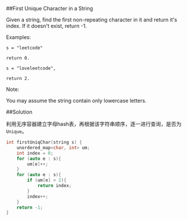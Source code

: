 ##First Unique Character in a String

Given a string, find the first non-repeating character in it and return it's index. If it doesn't exist, return -1.

Examples:

```
s = "leetcode"

return 0.

s = "loveleetcode",

return 2.
```

Note: 

You may assume the string contain only lowercase letters.

##Solution

利用无序容器建立字母hash表，再根据该字符串顺序，逐一进行查询，是否为 `Unique`。

```cpp
int firstUniqChar(string s) {
    unordered_map<char, int> um;
    int index = 0;
    for (auto e : s){
        um[e]++;
    }
    for (auto e : s){
        if (um[e] < 2){
            return index;
        }
        index++;
    }
    return -1;
}
```